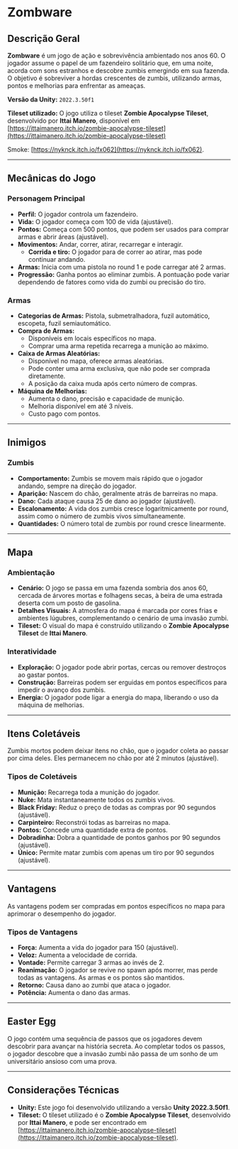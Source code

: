 # Zombware

## Descrição Geral
**Zombware** é um jogo de ação e sobrevivência ambientado nos anos 60. O jogador assume o papel de um fazendeiro solitário que, em uma noite, acorda com sons estranhos e descobre zumbis emergindo em sua fazenda. O objetivo é sobreviver a hordas crescentes de zumbis, utilizando armas, pontos e melhorias para enfrentar as ameaças.

**Versão da Unity:** `2022.3.50f1`

**Tileset utilizado:** O jogo utiliza o tileset **Zombie Apocalypse Tileset**, desenvolvido por **Ittai Manero**, disponível em [https://ittaimanero.itch.io/zombie-apocalypse-tileset](https://ittaimanero.itch.io/zombie-apocalypse-tileset)

Smoke: [https://nyknck.itch.io/fx062](https://nyknck.itch.io/fx062).

---

## Mecânicas do Jogo

### Personagem Principal
- **Perfil:** O jogador controla um fazendeiro.
- **Vida:** O jogador começa com 100 de vida (ajustável).
- **Pontos:** Começa com 500 pontos, que podem ser usados para comprar armas e abrir áreas (ajustável).
- **Movimentos:** Andar, correr, atirar, recarregar e interagir.
  - **Corrida e tiro:** O jogador para de correr ao atirar, mas pode continuar andando.
- **Armas:** Inicia com uma pistola no round 1 e pode carregar até 2 armas.
- **Progressão:** Ganha pontos ao eliminar zumbis. A pontuação pode variar dependendo de fatores como vida do zumbi ou precisão do tiro.

### Armas
- **Categorias de Armas:** Pistola, submetralhadora, fuzil automático, escopeta, fuzil semiautomático.
- **Compra de Armas:**
  - Disponíveis em locais específicos no mapa.
  - Comprar uma arma repetida recarrega a munição ao máximo.
- **Caixa de Armas Aleatórias:**
  - Disponível no mapa, oferece armas aleatórias.
  - Pode conter uma arma exclusiva, que não pode ser comprada diretamente.
  - A posição da caixa muda após certo número de compras.
- **Máquina de Melhorias:**
  - Aumenta o dano, precisão e capacidade de munição.
  - Melhoria disponível em até 3 níveis.
  - Custo pago com pontos.

---

## Inimigos

### Zumbis
- **Comportamento:** Zumbis se movem mais rápido que o jogador andando, sempre na direção do jogador.
- **Aparição:** Nascem do chão, geralmente atrás de barreiras no mapa.
- **Dano:** Cada ataque causa 25 de dano ao jogador (ajustável).
- **Escalonamento:** A vida dos zumbis cresce logaritmicamente por round, assim como o número de zumbis vivos simultaneamente.
- **Quantidades:** O número total de zumbis por round cresce linearmente.

---

## Mapa

### Ambientação
- **Cenário:** O jogo se passa em uma fazenda sombria dos anos 60, cercada de árvores mortas e folhagens secas, à beira de uma estrada deserta com um posto de gasolina.
- **Detalhes Visuais:** A atmosfera do mapa é marcada por cores frias e ambientes lúgubres, complementando o cenário de uma invasão zumbi.
- **Tileset:** O visual do mapa é construído utilizando o **Zombie Apocalypse Tileset** de **Ittai Manero**.

### Interatividade
- **Exploração:** O jogador pode abrir portas, cercas ou remover destroços ao gastar pontos.
- **Construção:** Barreiras podem ser erguidas em pontos específicos para impedir o avanço dos zumbis.
- **Energia:** O jogador pode ligar a energia do mapa, liberando o uso da máquina de melhorias.

---

## Itens Coletáveis

Zumbis mortos podem deixar itens no chão, que o jogador coleta ao passar por cima deles. Eles permanecem no chão por até 2 minutos (ajustável).

### Tipos de Coletáveis
- **Munição:** Recarrega toda a munição do jogador.
- **Nuke:** Mata instantaneamente todos os zumbis vivos.
- **Black Friday:** Reduz o preço de todas as compras por 90 segundos (ajustável).
- **Carpinteiro:** Reconstrói todas as barreiras no mapa.
- **Pontos:** Concede uma quantidade extra de pontos.
- **Dobradinha:** Dobra a quantidade de pontos ganhos por 90 segundos (ajustável).
- **Único:** Permite matar zumbis com apenas um tiro por 90 segundos (ajustável).

---

## Vantagens

As vantagens podem ser compradas em pontos específicos no mapa para aprimorar o desempenho do jogador.

### Tipos de Vantagens
- **Força:** Aumenta a vida do jogador para 150 (ajustável).
- **Veloz:** Aumenta a velocidade de corrida.
- **Vontade:** Permite carregar 3 armas ao invés de 2.
- **Reanimação:** O jogador se revive no spawn após morrer, mas perde todas as vantagens. As armas e os pontos são mantidos.
- **Retorno:** Causa dano ao zumbi que ataca o jogador.
- **Potência:** Aumenta o dano das armas.

---

## Easter Egg

O jogo contém uma sequência de passos que os jogadores devem descobrir para avançar na história secreta. Ao completar todos os passos, o jogador descobre que a invasão zumbi não passa de um sonho de um universitário ansioso com uma prova.

---

## Considerações Técnicas
- **Unity:** Este jogo foi desenvolvido utilizando a versão **Unity 2022.3.50f1**.
- **Tileset:** O tileset utilizado é o **Zombie Apocalypse Tileset**, desenvolvido por **Ittai Manero**, e pode ser encontrado em [https://ittaimanero.itch.io/zombie-apocalypse-tileset](https://ittaimanero.itch.io/zombie-apocalypse-tileset).
